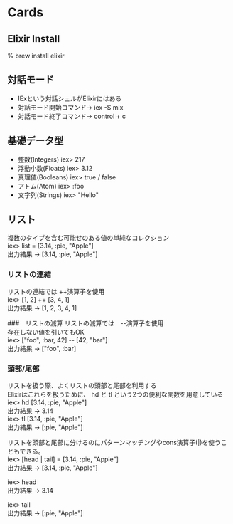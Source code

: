 # Cards

## Elixir Install
% brew install elixir

## 対話モード
- IExという対話シェルがElixirにはある
- 対話モード開始コマンド→ iex -S mix
- 対話モード終了コマンド→ control + c

## 基礎データ型
- 整数(Integers) iex> 217
- 浮動小数(Floats) iex> 3.12
- 真理値(Booleans) iex> true / false
- アトム(Atom) iex> :foo
- 文字列(Strings) iex> "Hello"

## リスト
複数のタイプを含む可能せのある値の単純なコレクション<br>
iex> list = [3.14, :pie, "Apple"]<br>
出力結果 -> [3.14, :pie, "Apple"]<br>

### リストの連結
リストの連結では ++演算子を使用<br>
iex> [1, 2] ++ [3, 4, 1]<br>
出力結果 -> [1, 2, 3, 4, 1]

###　リストの減算
リストの減算では　--演算子を使用<br>
存在しない値を引いてもOK<br>
iex> ["foo", :bar, 42] -- [42, "bar"]<br>
出力結果 -> ["foo", :bar]

### 頭部/尾部
リストを扱う際、よくリストの頭部と尾部を利用する<br>
Elixirはこれらを扱うために、 hd と tl という2つの便利な関数を用意している<br>
iex> hd [3.14, :pie, "Apple"]<br>
出力結果 -> 3.14<br>
iex> tl [3.14, :pie, "Apple"]<br>
出力結果 -> [:pie, "Apple"]<br>
<p></p>
リストを頭部と尾部に分けるのにパターンマッチングやcons演算子(|)を使うこともできる。<br>
iex> [head | tail] = [3.14, :pie, "Apple"]<br>
出力結果 -> [3.14, :pie, "Apple"]<br>
<p></p>
iex> head<br>
出力結果 -> 3.14<br>
<p></p>
iex> tail<br>
出力結果 -> [:pie, "Apple"]<br>